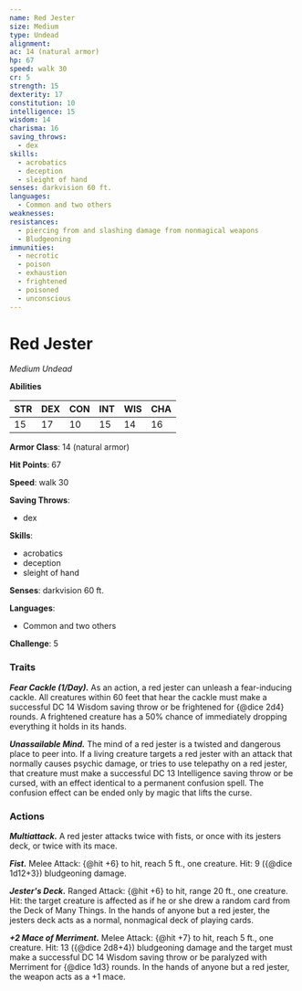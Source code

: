 ```yaml
---
name: Red Jester
size: Medium
type: Undead
alignment: 
ac: 14 (natural armor)
hp: 67
speed: walk 30
cr: 5
strength: 15
dexterity: 17
constitution: 10
intelligence: 15
wisdom: 14
charisma: 16
saving_throws:
  - dex
skills:
  - acrobatics
  - deception
  - sleight of hand
senses: darkvision 60 ft.
languages:
  - Common and two others
weaknesses:
resistances:
  - piercing from and slashing damage from nonmagical weapons
  - Bludgeoning
immunities:
  - necrotic
  - poison
  - exhaustion
  - frightened
  - poisoned
  - unconscious
---
```


# Red Jester

*Medium Undead*

**Abilities**

| STR | DEX | CON | INT | WIS | CHA |
| --- | --- | --- | --- | --- | --- |
| 15 | 17 | 10 | 15 | 14 | 16 |

**Armor Class**: 14 (natural armor)

**Hit Points**: 67

**Speed**: walk 30

**Saving Throws**:
  - dex

**Skills**:
  - acrobatics
  - deception
  - sleight of hand

**Senses**: darkvision 60 ft.

**Languages**:
  - Common and two others

**Challenge**: 5

### Traits
***Fear Cackle (1/Day).*** As an action, a red jester can unleash a fear-inducing cackle. All creatures within 60 feet that hear the cackle must make a successful DC 14 Wisdom saving throw or be frightened for {@dice 2d4} rounds. A frightened creature has a 50% chance of immediately dropping everything it holds in its hands.

***Unassailable Mind.*** The mind of a red jester is a twisted and dangerous place to peer into. If a living creature targets a red jester with an attack that normally causes psychic damage, or tries to use telepathy on a red jester, that creature must make a successful DC 13 Intelligence saving throw or be cursed, with an effect identical to a permanent confusion spell. The confusion effect can be ended only by magic that lifts the curse.

### Actions
***Multiattack.*** A red jester attacks twice with fists, or once with its jesters deck, or twice with its mace.

***Fist.*** Melee Attack: {@hit +6} to hit, reach 5 ft., one creature. Hit: 9 ({@dice 1d12+3}) bludgeoning damage.

***Jester's Deck.*** Ranged Attack: {@hit +6} to hit, range 20 ft., one creature. Hit: the target creature is affected as if he or she drew a random card from the Deck of Many Things. In the hands of anyone but a red jester, the jesters deck acts as a normal, nonmagical deck of playing cards.

***+2 Mace of Merriment.*** Melee Attack: {@hit +7} to hit, reach 5 ft., one creature. Hit: 13 ({@dice 2d8+4}) bludgeoning damage and the target must make a successful DC 14 Wisdom saving throw or be paralyzed with Merriment for {@dice 1d3} rounds. In the hands of anyone but a red jester, the weapon acts as a +1 mace.

